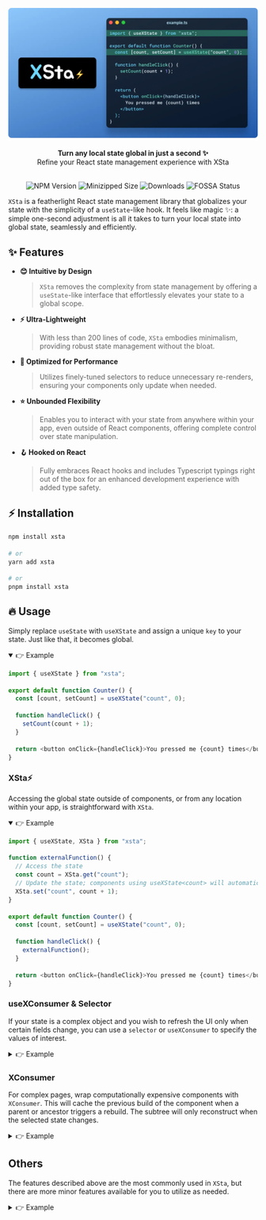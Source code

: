 <div align="center">

![XSta Logo](/assets/cover.webp)

<div align="center"><strong>Turn any local state global in just a second ✨</strong></div>
<div align="center">Refine your React state management experience with XSta</div>
<br/>

![NPM Version](https://badgen.net/npm/v/xsta) ![Minizipped Size](https://img.shields.io/bundlephobia/minzip/xsta) ![Downloads](https://img.shields.io/npm/dm/xsta.svg) ![FOSSA Status](https://app.fossa.com/api/projects/git%2Bgithub.com%2Fidootop%2Fxsta.svg?type=shield&issueType=license)

</div>

`XSta` is a featherlight React state management library that globalizes your state with the simplicity of a `useState`-like hook.
It feels like magic ✨: a simple one-second adjustment is all it takes to turn your local state into global state, seamlessly and efficiently.

## ✨ Features

- **😊 Intuitive by Design**
  > `XSta` removes the complexity from state management by offering a `useState`-like interface that effortlessly elevates your state to a global scope.
- **⚡️ Ultra-Lightweight**
  > With less than 200 lines of code, `XSta` embodies minimalism, providing robust state management without the bloat.
- **💪 Optimized for Performance**
  > Utilizes finely-tuned selectors to reduce unnecessary re-renders, ensuring your components only update when needed.
- **⭐️ Unbounded Flexibility**
  > Enables you to interact with your state from anywhere within your app, even outside of React components, offering complete control over state manipulation.
- **🪝 Hooked on React**
  > Fully embraces React hooks and includes Typescript typings right out of the box for an enhanced development experience with added type safety.

## ⚡️ Installation

```bash
npm install xsta

# or
yarn add xsta

# or
pnpm install xsta
```

## 🔥 Usage

Simply replace `useState` with `useXState` and assign a unique `key` to your state. Just like that, it becomes global.

<details open>
<summary>👉 Example</summary>

```typescript
import { useXState } from "xsta";

export default function Counter() {
  const [count, setCount] = useXState("count", 0);

  function handleClick() {
    setCount(count + 1);
  }

  return <button onClick={handleClick}>You pressed me {count} times</button>;
}
```

</details>

### XSta⚡️

Accessing the global state outside of components, or from any location within your app, is straightforward with `XSta`.

<details open>
<summary>👉 Example</summary>

```typescript
import { useXState, XSta } from "xsta";

function externalFunction() {
  // Access the state
  const count = XSta.get("count");
  // Update the state; components using useXState<count> will automatically refresh
  XSta.set("count", count + 1);
}

export default function Counter() {
  const [count, setCount] = useXState("count", 0);

  function handleClick() {
    externalFunction();
  }

  return <button onClick={handleClick}>You pressed me {count} times</button>;
}
```

</details>

### useXConsumer & Selector

If your state is a complex object and you wish to refresh the UI only when certain fields change, you can use a `selector` or `useXConsumer` to specify the values of interest.

<details>
<summary>👉 Example</summary>

```typescript
import { useXState, useXConsumer } from "xsta";

export default function APP() {
  return (
    <>
      <Counter />
      <WatchText />
    </>
  );
}

function WatchText() {
  // Component will refresh only when myState.text changes
  const [state] = useXConsumer("myState", (s) => s.text);
  return <h1>Current text: {state.text}</h1>;
}

function Counter() {
  const [state, setState] = useXState("myState", { count: 0, text: "hello" });

  function handleClick() {
    setState((prevState) => {
      prevState.count = prevState.count + 1;
      prevState.text = ["❤️", "😚"][Math.round(Math.random())];
    });
  }

  return (
    <button onClick={handleClick}>You pressed me {state.count} times</button>
  );
}
```

</details>

### XConsumer

For complex pages, wrap computationally expensive components with `XConsumer`. This will cache the previous build of the component when a parent or ancestor triggers a rebuild. The subtree will only reconstruct when the selected state changes.

<details>
<summary>👉 Example</summary>

```typescript
import { useXState, XConsumer, XSta } from "xsta";

export default function Counter() {
  const [state, setState] = useXState("myState", { count: 0, text: "hello" });
  console.log("Counter rebuild", state);

  // WatchText will only rebuild when myState.text changes
  const watchText = (
    <XConsumer xkey="myState" selector={(s) => s.text}>
      <WatchText />
    </XConsumer>
  );

  function handleClick() {
    setState({
      ...state,
      count: state.count + 1,
      text: ["hello", "world"][Math.round(Math.random())],
    });
  }

  return (
    <>
      <button onClick={handleClick}>You pressed me {state.count} times</button>
      {watchText}
    </>
  );
}

function WatchText() {
  const state = XSta.get("myState");
  console.log("WatchText rebuild", state);
  return <h1>Current text: {state.text}</h1>;
}
```

</details>

## Others

The features described above are the most commonly used in `XSta`, but there are more minor features available for you to utilize as needed.

<details>
<summary>👉 Example</summary>

```typescript
import { useXState, useXProvider, XSta, XConsumer } from "xsta";

export default function APP() {
  // Initialize the count value
  useXProvider("count", 0);

  return (
    <>
      <Counter />
      <XConsumer xkey="myState" selector={(s) => s.text}>
        {
          // WatchText will only rebuild when myState.text changes
          (state) => <WatchText state={state} />
        }
      </XConsumer>
    </>
  );
}

function Counter() {
  const [count, setCount] = useXState("count");

  function handleClick() {
    setCount(count + 1);
    // Remove count; note that this will not trigger a component refresh
    XSta.remove("count");
    // Clear all states; note that this will not trigger any component refresh
    XSta.clear();
  }

  return <button onClick={handleClick}>You pressed me {count} times</button>;
}

function WatchText({ state }) {
  console.log("WatchText rebuild", state);
  return <h1>Current text: {state.text}</h1>;
}
```

</details>

